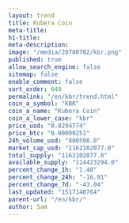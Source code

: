 ```yaml
---
layout: trend
title: Kubera Coin
meta-title: 
h1-title: 
meta-description: 
image: "/media/20780782/kbr.png"
published: true
allow_search_engine: false
sitemap: false
enable_comment: false
sort_order: 640
permalink: "/en/kbr/trend.html"
coin_a_symbol: "KBR"
coin_a_name: "Kubera Coin"
coin_a_lower_case: "kbr"
price_usd: "0.0294774"
price_btc: "0.00000251"
24h_volume_usd: "800598.0"
market_cap_usd: "1162102077.0"
total_supply: "1162102077.0"
available_supply: "114423294.0"
percent_change_1h: "1.48"
percent_change_24h: "-16.91"
percent_change_7d: "-43.04"
last_updated: "1517140764"
parent-url: "/en/kbr/"
author: Sam
---
```



